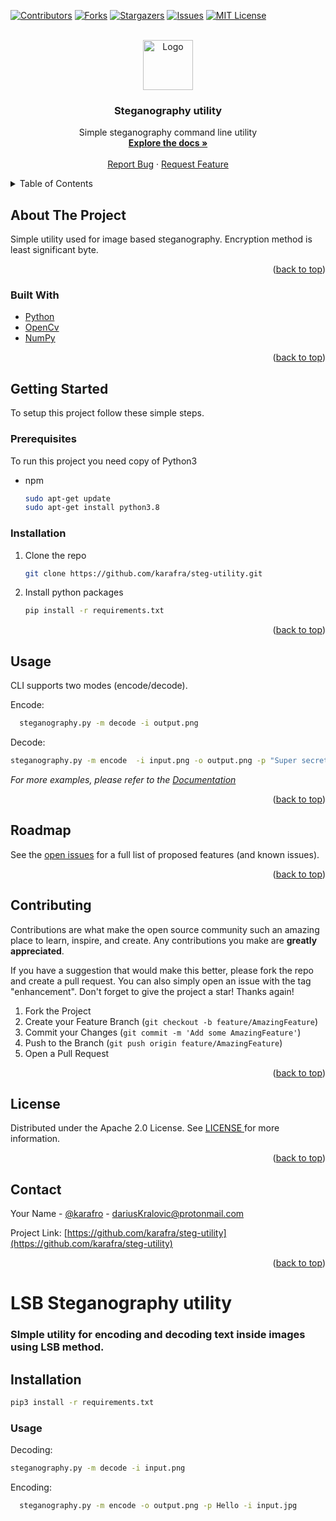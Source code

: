 <div id="top"></div>
<!--
*** Thanks for checking out the Best-README-Template. If you have a suggestion
*** that would make this better, please fork the repo and create a pull request
*** or simply open an issue with the tag "enhancement".
*** Don't forget to give the project a star!
*** Thanks again! Now go create something AMAZING! :D
-->



<!-- PROJECT SHIELDS -->
<!--
*** I'm using markdown "reference style" links for readability.
*** Reference links are enclosed in brackets [ ] instead of parentheses ( ).
*** See the bottom of this document for the declaration of the reference variables
*** for contributors-url, forks-url, etc. This is an optional, concise syntax you may use.
*** https://www.markdownguide.org/basic-syntax/#reference-style-links
-->
[![Contributors][contributors-shield]][contributors-url]
[![Forks][forks-shield]][forks-url]
[![Stargazers][stars-shield]][stars-url]
[![Issues][issues-shield]][issues-url]
[![MIT License][license-shield]][license-url]



<!-- PROJECT LOGO -->
<br />
<div align="center">
  <a href="https://github.com/karafra/steg-utility">
    <img src="https://t3.ftcdn.net/jpg/03/08/05/36/240_F_308053686_1GW2ZhfMSiEGBAM9QEFlm497J6qoUKYL.jpg" alt="Logo" width="80" height="80">
  </a>

<h3 align="center">Steganography utility</h3>

  <p align="center">
    Simple steganography command line utility
    <br />
    <a href=" karafra.github.io/steg-utility/ "><strong>Explore the docs »</strong></a>
    <br />
    <br />
    <a href="https://github.com/karafra/steg-utility/issues">Report Bug</a>
    ·
    <a href="https://github.com/karafra/steg-utility/issues">Request Feature</a>
  </p>
</div>



<!-- TABLE OF CONTENTS -->
<details>
  <summary>Table of Contents</summary>
  <ol>
    <li>
      <a href="#about-the-project">About The Project</a>
      <ul>
        <li><a href="#built-with">Built With</a></li>
      </ul>
    </li>
    <li>
      <a href="#getting-started">Getting Started</a>
      <ul>
        <li><a href="#prerequisites">Prerequisites</a></li>
        <li><a href="#installation">Installation</a></li>
      </ul>
    </li>
    <li><a href="#usage">Usage</a></li>
    <li><a href="#roadmap">Roadmap</a></li>
    <li><a href="#contributing">Contributing</a></li>
    <li><a href="#license">License</a></li>
    <li><a href="#contact">Contact</a></li>
  </ol>
</details>



<!-- ABOUT THE PROJECT -->
## About The Project
Simple utility used for image based steganography. Encryption method is least significant byte. 
<p align="right">(<a href="#top">back to top</a>)</p>



### Built With

* [Python](https://www.python.org/)
* [OpenCv](https://docs.opencv.org/4.x/d6/d00/tutorial_py_root.html)
* [NumPy](https://numpy.org/)

<p align="right">(<a href="#top">back to top</a>)</p>



<!-- GETTING STARTED -->
## Getting Started

To setup this project follow these simple steps.
### Prerequisites

To run this project you need copy of Python3
* npm
  ```sh
  sudo apt-get update
  sudo apt-get install python3.8
  ```

### Installation

1. Clone the repo
   ```sh
   git clone https://github.com/karafra/steg-utility.git
   ```
2. Install python packages
   ```sh
   pip install -r requirements.txt
   ```

<p align="right">(<a href="#top">back to top</a>)</p>



<!-- USAGE EXAMPLES -->
## Usage
CLI supports two modes (encode/decode). 

Encode:
```sh
  steganography.py -m decode -i output.png
```
Decode:
```sh
steganography.py -m encode  -i input.png -o output.png -p "Super secret message"
```

_For more examples, please refer to the [Documentation](https://karafra.github.io/steg-utility/)_

<p align="right">(<a href="#top">back to top</a>)</p>



<!-- ROADMAP -->
## Roadmap
See the [open issues](https://github.com/karafra/steg-utility/issues) for a full list of proposed features (and known issues).

<p align="right">(<a href="#top">back to top</a>)</p>



<!-- CONTRIBUTING -->
## Contributing

Contributions are what make the open source community such an amazing place to learn, inspire, and create. Any contributions you make are **greatly appreciated**.

If you have a suggestion that would make this better, please fork the repo and create a pull request. You can also simply open an issue with the tag "enhancement".
Don't forget to give the project a star! Thanks again!

1. Fork the Project
2. Create your Feature Branch (`git checkout -b feature/AmazingFeature`)
3. Commit your Changes (`git commit -m 'Add some AmazingFeature'`)
4. Push to the Branch (`git push origin feature/AmazingFeature`)
5. Open a Pull Request

<p align="right">(<a href="#top">back to top</a>)</p>



<!-- LICENSE -->
## License

Distributed under the Apache 2.0 License. See <a href="LICENSE"> LICENSE </a>for more information.

<p align="right">(<a href="#top">back to top</a>)</p>



<!-- CONTACT -->
## Contact

Your Name - [@karafro](https://twitter.com/karafro) - dariusKralovic@protonmail.com

Project Link: [https://github.com/karafra/steg-utility](https://github.com/karafra/steg-utility)

<p align="right">(<a href="#top">back to top</a>)</p>




<!-- MARKDOWN LINKS & IMAGES -->
<!-- https://www.markdownguide.org/basic-syntax/#reference-style-links -->
[contributors-shield]: https://img.shields.io/github/contributors/karafra/steg-utility.svg?style=for-the-badge
[contributors-url]: https://github.com/karafra/steg-utility/graphs/contributors
[forks-shield]: https://img.shields.io/github/forks/karafra/steg-utility.svg?style=for-the-badge
[forks-url]: https://github.com/karafra/steg-utility/network/members
[stars-shield]: https://img.shields.io/github/stars/karafra/steg-utility.svg?style=for-the-badge
[stars-url]: https://github.com/karafra/steg-utility/stargazers
[issues-shield]: https://img.shields.io/github/issues/karafra/steg-utility.svg?style=for-the-badge
[issues-url]: https://github.com/karafra/steg-utility/issues
[license-shield]: https://img.shields.io/github/license/karafra/steg-utility.svg?style=for-the-badge
[license-url]: https://github.com/karafra/steg-utility/blob/master/LICENSE.txt
[linkedin-shield]: https://img.shields.io/badge/-LinkedIn-black.svg?style=for-the-badge&logo=linkedin&colorB=555
[product-screenshot]: images/screenshot.png


# LSB Steganography utility
### SImple utility for encoding and decoding text inside images using LSB method.

## Installation
```bash
pip3 install -r requirements.txt
```

### Usage
Decoding:
```bash
steganography.py -m decode -i input.png
```
Encoding:
```bash
  steganography.py -m encode -o output.png -p Hello -i input.jpg
```

